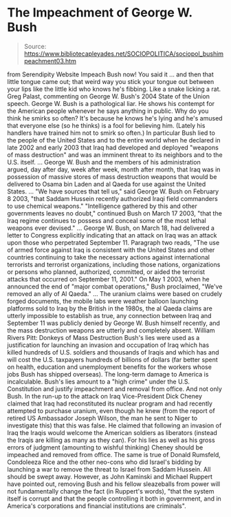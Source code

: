 # The Impeachment of George W. Bush

> Source: https://www.bibliotecapleyades.net/SOCIOPOLITICA/sociopol_bushimpeachment03.htm

from
Serendipity Website
Impeach
Bush now!
You said it ... and then that little tongue
came out; that weird way you stick your tongue out between your lips
like the little kid who knows he's fibbing. Like a snake licking a rat.
Greg Palast, commenting on George W.
Bush's 2004 State of the Union speech.
George W. Bush is a pathological liar.
He shows his contempt for the American people
whenever he says anything in public. Why do you think he smirks so often?
It's because he knows he's lying and he's amused that everyone else (so he
thinks) is a fool for believing him. (Lately his handlers have trained him
not to smirk so often.)
In particular Bush lied to the people of the United States and to the entire
world when he declared in late 2002 and early 2003 that Iraq had developed
and deployed "weapons of mass destruction" and was an imminent threat to its
neighbors and to the U.S. itself.
... George W. Bush and the members of his
administration argued, day after day, week after week, month after
month, that Iraq was in possession of massive stores of mass destruction
weapons that would be delivered to Osama bin Laden and al Qaeda for use
against the United States. ...
"We have sources that tell us," said George W. Bush on February 8 2003,
"that Saddam Hussein recently authorized Iraqi field commanders to use
chemical weapons."
"Intelligence gathered by this and other governments leaves no doubt,"
continued Bush on March 17 2003, "that the Iraq regime continues to
possess and conceal some of the most lethal weapons ever devised." ...
George W. Bush, on March 18, had delivered a
letter to Congress explicitly indicating that an attack on Iraq was an
attack upon those who perpetrated September 11. Paragraph two reads,
"The use of armed force against Iraq is
consistent with the United States and other countries continuing to take
the necessary actions against international terrorists and terrorist
organizations, including those nations, organizations or persons who
planned, authorized, committed, or aided the terrorist attacks that
occurred on September 11, 2001."
On May 1 2003, when he announced the end of
"major combat operations," Bush proclaimed, "We've removed an ally of Al
Qaeda." ...
The uranium claims were based on crudely
forged documents, the mobile labs were weather balloon launching
platforms sold to Iraq by the British in the 1980s, the al Qaeda claims
are utterly impossible to establish as true, any connection between Iraq
and September 11 was publicly denied by George W. Bush himself recently,
and the mass destruction weapons are utterly and completely absent.
William Rivers Pitt: Donkeys of
Mass Destruction
Bush's lies were used as a justification for
launching an invasion and occupation of Iraq which has killed hundreds of
U.S. soldiers and thousands of Iraqis and which has and will cost the U.S.
taxpayers hundreds of billions of dollars (far better spent on health,
education and unemployment benefits for the workers whose jobs Bush has
shipped overseas).
The long-term damage to America is incalculable.
Bush's lies amount to a "high crime" under the U.S. Constitution and justify
impeachment and removal from office.
And not only Bush. In the run-up to the attack on Iraq Vice-President Dick
Cheney claimed that Iraq had reconstituted its nuclear program and had
recently attempted to purchase uranium, even though he knew (from the report
of retired US Ambassador Joseph Wilson, the man he sent to Niger to
investigate this) that this was false. He claimed that following an invasion
of Iraq the Iraqis would welcome the American soldiers as liberators
(instead the Iraqis are killing as many as they can).
For his lies as well as his gross errors of
judgment (amounting to wishful thinking) Cheney should be impeached and
removed from office.
The same is true of Donald Rumsfeld, Condoleeza Rice and the other neo-cons
who did Israel's bidding by launching a war to remove the threat to Israel
from Saddam Hussein.
All should be swept away.
However, as John Kaminski and Michael
Ruppert have pointed out, removing Bush and his fellow sleazeballs from
power will not fundamentally change the fact (in Ruppert's words),
"that the system itself is corrupt and that
the people controlling it both in government, and in America's
corporations and financial institutions are criminals".

